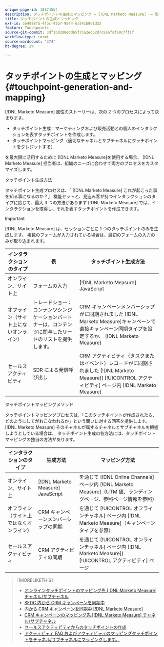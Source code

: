 ```yaml
---
unique-page-id: 18874554
description: タッチポイントの生成とマッピング — [!DNL Marketo Measure]  — 製品ドキュメント
title: タッチポイントの生成とマッピング
exl-id: bb4988f5-4fbc-43b7-9544-da541b8e1d32
feature: Touchpoints
source-git-commit: 3df1bd288ebd65f75a2ed52d7c8a6faf50c7ff1f
workflow-type: tm+mt
source-wordcount: '374'
ht-degree: 2%

---
```


# タッチポイントの生成とマッピング {#touchpoint-generation-and-mapping}

[!DNL Marketo Measure] 属性のストーリーは、次の 2 つのプロセスによって決まります。

* タッチポイント生成：マーケティングおよび販売活動との個人のインタラクションを表すタッチポイントを作成します。
* タッチポイントマッピング（適切なチャネルとサブチャネルにタッチポイントをクレジットする）

を最大限に活用するために [!DNL Marketo Measure]を使用する場合、 [!DNL Marketo Measure] 担当者は、組織のニーズに合わせて両方のプロセスをカスタマイズします。

タッチポイント生成方法

タッチポイント生成プロセスは、「 [!DNL Marketo Measure] これが起こった事を知る事になるのか？」 機能セットと、見込み客が持つインタラクションのタイプに応じて、最大 3 つの方法があります [!DNL Marketo Measure] では、インタラクションを取得し、それを表すタッチポイントを作成できます。

>[!IMPORTANT]
>
>[!DNL Marketo Measure] は、セッションごとに 1 つのタッチポイントのみを生成します。 複数のフォームが入力されている場合は、最初のフォームの入力のみが取り込まれます。

| **インタラクションのタイプ** | **例** | **タッチポイント生成方法** |
|---|---|---|
| オンライン、サイト上 | フォームの入力 | [!DNL Marketo Measure] JavaScript |
| オフライン（サイト上にないオンライン） | トレードショー：コンテンツシンジケーションパートナーは、コンテンツに関与したリードのリストを提供します。 | CRM キャンペーンメンバーシップがに同期されました [!DNL Marketo Measure]キャンペーンで直接キャンペーン同期タイプを設定するか、 [!DNL Marketo Measure] |
| セールスアクティビティ | SDR による発信呼び出し | CRM アクティビティ（タスクまたはイベント）レコードがに同期されました [!DNL Marketo Measure]( [!UICONTROL アクティビティ] ページ内 [!DNL Marketo Measure] |

タッチポイントマッピングメソッド

タッチポイントマッピングプロセスは、「このタッチポイントが作成されたら、どのようにしてがおこなわれるか」という問いに対する回答を提供します。 [!DNL Marketo Measure] そのチャネルが属するチャネルとサブチャネルを把握しようとしている場合は、 タッチポイント生成の各方法には、タッチポイントマッピングの独自の方法があります。

| **インタラクションのタイプ** | **生成方法** | **マッピング方法** |
|---|---|---|
| オンライン、サイト上 | [!DNL Marketo Measure] JavaScript | を通じて [!DNL Online Channels] ページ内 [!DNL Marketo Measure]（UTM 値、ランディングページ、参照ページ情報を参照） |
| オフライン（サイト上ではなくオンライン） | CRM キャンペーンメンバーシップの同期 | を通じて [!UICONTROL オフラインチャネル] ページ内 [!DNL Marketo Measure]（キャンペーンタイプを参照） |
| セールスアクティビティ | CRM アクティビティの同期 | を通じて [!UICONTROL オンラインチャネル] ページ内 [!DNL Marketo Measure]( [!UICONTROL アクティビティ] ページ |

>[!MORELIKETHIS]
>
>* [オンラインタッチポイントのマッピング先 [!DNL Marketo Measure] チャネル/サブチャネル](/help/channel-tracking-and-setup/online-channels/online-custom-channel-setup.md)
>* [SFDC 内から CRM キャンペーンを同期中](/help/channel-tracking-and-setup/offline-channels/deprecated-processes/syncing-offline-campaigns.md)
>* [内から CRM キャンペーンを同期中 [!DNL Marketo Measure]](/help/channel-tracking-and-setup/offline-channels/custom-campaign-sync.md)
>* [CRM キャンペーンのマッピング先 [!DNL Marketo Measure] チャネル/サブチャネル](/help/channel-tracking-and-setup/offline-channels/offline-custom-channel-setup.md)
>* [セールスアクティビティからのタッチポイントの作成](/help/advanced-marketo-measure-features/activities-attribution/salesforce-activities-attribution.md)
>* [アクティビティ FAQ およびアクティビティのマッピングタッチポイントをチャネル/サブチャネルにマッピングします。](/help/advanced-marketo-measure-features/activities-attribution/activities-attribution-faq.md)

